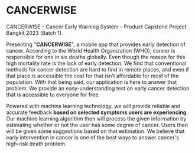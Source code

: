 # CANCERWISE
CANCERWISE - Cancer Early Warning System - Product Capstone Project Bangkit 2023 (Batch 1).

Presenting "**CANCERWISE**", a mobile app that provides early detection of cancer. According to the World Health Organization (WHO), cancer is responsible for one in six deaths globally. Even though the reason for this high mortality rate is the lack of early detection. We find that conventional methods for cancer detection are hard to find in remote places, and even if that place is accessible the cost for that isn’t affordable for most of the population. With that being said, our application is here to answer that problem. We provide an easy-understanding test on early cancer detection that is accessible to everyone for free. 

Powered with machine learning technology, we will provide reliable and accurate feedback **based on selected symptoms users are experiencing**. Our machine learning algorithm then will process the given information by estimating whether or not the user has some degree of cancer. Users then will be given some suggestions based on that estimation. We believe that early intervention in cancer is one of the best ways to answer cancer's high-risk death problem.
